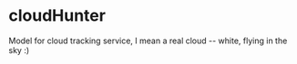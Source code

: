 cloudHunter
===========

Model for cloud tracking service, I mean a real cloud -- white, flying in the sky :)